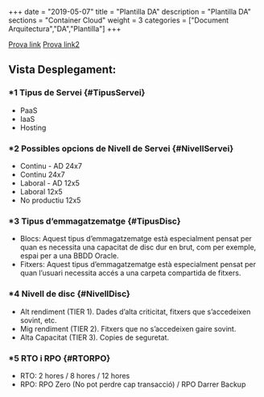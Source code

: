 +++
date        = "2019-05-07"
title       = "Plantilla DA"
description = "Plantilla DA"
sections    = "Container Cloud"
weight      = 3
categories  = ["Document Arquitectura","DA","Plantilla"]
+++

<a href='{{<relref "#RTORPO" >}}'>Prova link</a>
<a href='{{<relref "#NivellDisc" >}}'>Prova link2</a>

## Vista Desplegament:
### *1 Tipus de Servei {#TipusServei}
- PaaS
- IaaS
- Hosting

### *2 Possibles opcions de Nivell de Servei {#NivellServei}
- Continu - AD	24x7   
- Continu	24x7
- Laboral - AD	12x5
- Laboral	12x5
- No productiu	12x5

### *3 Tipus d’emmagatzematge {#TipusDisc}
- Blocs: Aquest tipus d’emmagatzematge està especialment pensat per quan es necessita una capacitat de disc dur en brut, com per exemple, espai per a una BBDD Oracle.
- Fitxers: Aquest tipus d’emmagatzematge està especialment pensat per quan l’usuari necessita accés a una carpeta compartida de fitxers.

### *4 Nivell de disc  {#NivellDisc}
- Alt rendiment (TIER 1). Dades d’alta criticitat, fitxers que s’accedeixen sovint, etc.
- Mig rendiment (TIER 2). Fitxers que no s’accedeixen gaire sovint. 
- Alta Capacitat (TIER 3). Copies de seguretat.

### *5 RTO i RPO {#RTORPO}
- RTO: 2 hores / 8  hores / 12 hores
- RPO: RPO Zero (No pot perdre cap transacció) /  RPO Darrer Backup
